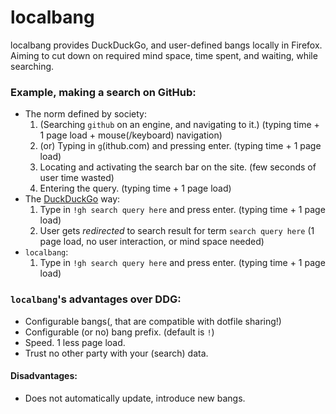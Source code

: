 # localbang
localbang provides DuckDuckGo, and user-defined bangs locally in Firefox. Aiming to cut down on required mind space, time spent, and waiting, while searching.

### Example, making a search on GitHub:
 - The norm defined by society:
    1. (Searching `github` on an engine, and navigating to it.) (typing time + 1 page load + mouse(/keyboard) navigation)
    1. (or) Typing in `g`(ithub.com) and pressing enter. (typing time + 1 page load)
    1. Locating and activating the search bar on the site. (few seconds of user time wasted)
    1. Entering the query. (typing time + 1 page load)
 - The [DuckDuckGo](https://duckduckgo.com/bang) way:
    1. Type in `!gh search query here` and press enter. (typing time + 1 page load)
    1. User gets _redirected_ to search result for term `search query here` (1 page load, no user interaction, or mind space needed)
 - `localbang`:
    1. Type in `!gh search query here` and press enter. (typing time + 1 page load)
    
    
 ### `localbang`'s advantages over DDG:
  - Configurable bangs(, that are compatible with dotfile sharing!)
  - Configurable (or no) bang prefix. (default is `!`)
  - Speed. 1 less page load.
  - Trust no other party with your (search) data.
  
  #### Disadvantages:
   - Does not automatically update, introduce new bangs.
